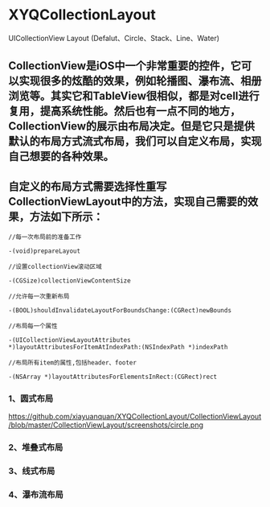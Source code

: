 # XYQCollectionLayout
UICollectionView Layout (Defalut、Circle、Stack、Line、Water)

## CollectionView是iOS中一个非常重要的控件，它可以实现很多的炫酷的效果，例如轮播图、瀑布流、相册浏览等。其实它和TableView很相似，都是对cell进行复用，提高系统性能。然后也有一点不同的地方，CollectionView的展示由布局决定。但是它只是提供默认的布局方式流式布局，我们可以自定义布局，实现自己想要的各种效果。

## 自定义的布局方式需要选择性重写CollectionViewLayout中的方法，实现自己需要的效果，方法如下所示：

    //每一次布局前的准备工作
    
    -(void)prepareLayout
    
    //设置collectionView滚动区域
    
    -(CGSize)collectionViewContentSize
    
    //允许每一次重新布局
    
    -(BOOL)shouldInvalidateLayoutForBoundsChange:(CGRect)newBounds
    
    //布局每一个属性
    
    -(UICollectionViewLayoutAttributes *)layoutAttributesForItemAtIndexPath:(NSIndexPath *)indexPath
    
    //布局所有item的属性,包括header、footer
    
    -(NSArray *)layoutAttributesForElementsInRect:(CGRect)rect
    
 ### 1、圆式布局
  https://github.com/xiayuanquan/XYQCollectionLayout/CollectionViewLayout/blob/master/CollectionViewLayout/screenshots/circle.png
 
 ### 2、堆叠式布局
 
 ### 3、线式布局
 
 ### 4、瀑布流布局
